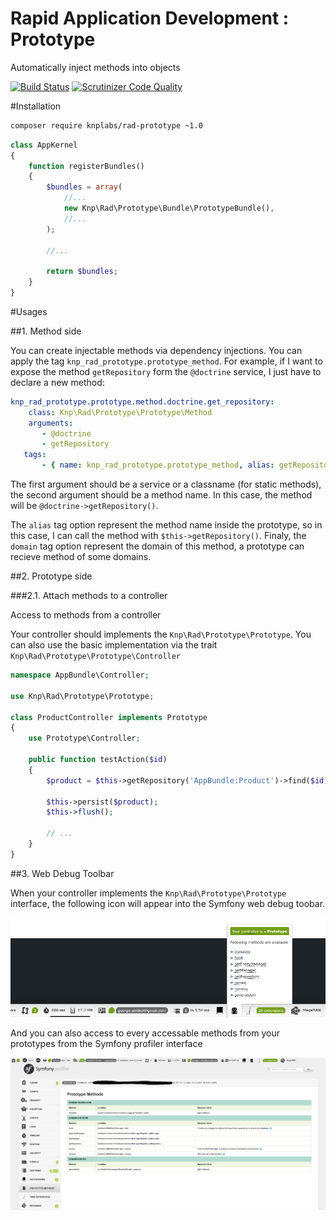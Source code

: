 Rapid Application Development : Prototype
====================================
Automatically inject methods into objects

[![Build Status](https://travis-ci.org/KnpLabs/rad-prototype.svg?branch=master)](https://travis-ci.org/KnpLabs/rad-prototype)
[![Scrutinizer Code Quality](https://scrutinizer-ci.com/g/KnpLabs/rad-prototype/badges/quality-score.png?b=master)](https://scrutinizer-ci.com/g/KnpLabs/rad-prototype/?branch=master)

#Installation

```bash
composer require knplabs/rad-prototype ~1.0
```

```php
class AppKernel
{
    function registerBundles()
    {
        $bundles = array(
            //...
            new Knp\Rad\Prototype\Bundle\PrototypeBundle(),
            //...
        );

        //...

        return $bundles;
    }
}
```

#Usages

##1. Method side

You can create injectable methods via dependency injections. You can apply the tag `knp_rad_prototype.prototype_method`.
For example, if I want to expose the method `getRepository` form the `@doctrine` service, I just have to declare a new method:

```yaml
knp_rad_prototype.prototype.method.doctrine.get_repository:
    class: Knp\Rad\Prototype\Prototype\Method
    arguments:
       - @doctrine
       - getRepository
   tags:
       - { name: knp_rad_prototype.prototype_method, alias: getRepository, domain: doctrine }
```

The first argument should be a service or a classname (for static methods), the second argument should be a method name. In this case, the method will be `@doctrine->getRepository()`.

The `alias` tag option represent the method name inside the prototype, so in this case, I can call the method with `$this->getRepository()`.
Finaly, the `domain` tag option represent the domain of this method, a prototype can recieve method of some domains.

##2. Prototype side

###2.1. Attach methods to a controller

Access to methods from a controller

Your controller should implements the `Knp\Rad\Prototype\Prototype`. You can also use the basic implementation via the trait `Knp\Rad\Prototype\Prototype\Controller`

```php
namespace AppBundle\Controller;

use Knp\Rad\Prototype\Prototype;

class ProductController implements Prototype
{
    use Prototype\Controller;

    public function testAction($id) 
    {
        $product = $this->getRepository('AppBundle:Product')->find($id);

        $this->persist($product);
        $this->flush();

        // ...
    }
}
```

##3. Web Debug Toolbar

When your controller implements the `Knp\Rad\Prototype\Prototype` interface, the following icon will appear into the Symfony web debug toobar.

<img src="doc/images/wdt.png" />

And you can also access to every accessable methods from your prototypes from the Symfony profiler interface

<img src="doc/images/profiler.png" />
